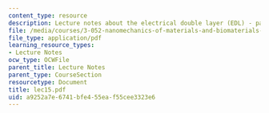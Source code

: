 ```yaml
---
content_type: resource
description: Lecture notes about the electrical double layer (EDL) - part 2.
file: /media/courses/3-052-nanomechanics-of-materials-and-biomaterials-spring-2007/a9252a7e6741bfe455eaf55cee3323e6_lec15.pdf
file_type: application/pdf
learning_resource_types:
- Lecture Notes
ocw_type: OCWFile
parent_title: Lecture Notes
parent_type: CourseSection
resourcetype: Document
title: lec15.pdf
uid: a9252a7e-6741-bfe4-55ea-f55cee3323e6
---
```


